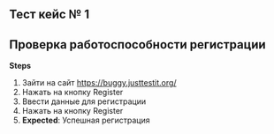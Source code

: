 ## Тест кейс № 1
## Проверка работоспособности регистрации
**Steps**
1. Зайти на сайт https://buggy.justtestit.org/
2. Нажать на кнопку Register
3. Ввести данные для регистрации 
4. Нажать на кнопку Register
5. **Expected**: Успешная регистрация